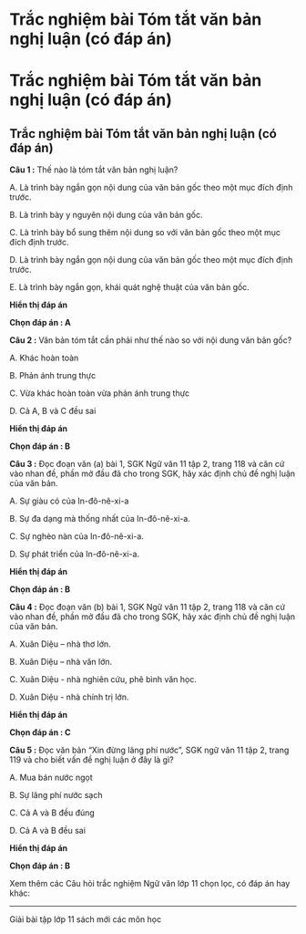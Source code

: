 # Trắc nghiệm bài Tóm tắt văn bản nghị luận (có đáp án)

# Trắc nghiệm bài Tóm tắt văn bản nghị luận (có đáp án)

## Trắc nghiệm bài Tóm tắt văn bản nghị luận (có đáp án)

**Câu 1 :** Thế nào là tóm tắt văn bản nghị luận? 

A. Là trình bày ngắn gọn nội dung của văn bản gốc theo một mục đích định trước. 

B. Là trình bày y nguyên nội dung của văn bản gốc. 

C. Là trình bày bổ sung thêm nội dung so với văn bản gốc theo một mục đích định trước. 

D. Là trình bày ngắn gọn nội dung của văn bản gốc theo một mục đích định trước. 

E. Là trình bày ngắn gọn, khái quát nghệ thuật của văn bản gốc. 

**Hiển thị đáp án**

**Chọn đáp án : A**

**Câu 2 :** Văn bản tóm tắt cần phải như thế nào so với nội dung văn bản gốc? 

A. Khác hoàn toàn 

B. Phản ánh trung thực 

C. Vừa khác hoàn toàn vừa phản ánh trung thực 

D. Cả A, B và C đều sai 

**Hiển thị đáp án**

**Chọn đáp án : B**

**Câu 3 :** Đọc đoạn văn (a) bài 1, SGK Ngữ văn 11 tập 2, trang 118 và căn cứ vào nhan đề, phần mở đầu đã cho trong SGK, hãy xác định chủ đề nghị luận của văn bản. 

A. Sự giàu có của In-đô-nê-xi-a 

B. Sự đa dạng mà thống nhất của In-đô-nê-xi-a.

C. Sự nghèo nàn của In-đô-nê-xi-a.

D. Sự phát triển của In-đô-nê-xi-a.

**Hiển thị đáp án**

**Chọn đáp án : B**

**Câu 4 :** Đọc đoạn văn (b) bài 1, SGK Ngữ văn 11 tập 2, trang 118 và căn cứ vào nhan đề, phần mở đầu đã cho trong SGK, hãy xác định chủ đề nghị luận của văn bản. 

A. Xuân Diệu – nhà thơ lớn. 

B. Xuân Diệu – nhà văn lớn.

C. Xuân Diệu - nhà nghiên cứu, phê bình văn học.

D. Xuân Diệu - nhà chính trị lớn.

**Hiển thị đáp án**

**Chọn đáp án : C**

**Câu 5 :** Đọc văn bản “Xin đừng lãng phí nước”, SGK ngữ văn 11 tập 2, trang 119 và cho biết vấn đề nghị luận ở đây là gì? 

A. Mua bán nước ngọt 

B. Sự lãng phí nước sạch

C. Cả A và B đều đúng 

D. Cả A và B đều sai 

**Hiển thị đáp án**

**Chọn đáp án : B**

Xem thêm các Câu hỏi trắc nghiệm Ngữ văn lớp 11 chọn lọc, có đáp án hay khác:

* * *

Giải bài tập lớp 11 sách mới các môn học
